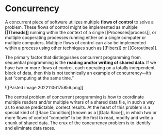 # Concurrency

A concurrent piece of software utilizes multiple **flows of control** to solve a problem. These flows of control might be implemented as multiple **[[Threads]]** running within the context of a single [[Processes|process]], or multiple cooperating processes running either on a single computer or multiple computers. Multiple flows of control can also be implemented within a process using other techniques such as [[Fibers]] or [[Coroutines]].

The primary factor that distinguishes concurrent programming from sequential programming is the **reading and/or writing of shared data**. If we have two or more flows of control, each operating on a totally independent block of data, then this is not technically an example of concurrency—it’s just “computing at the same time.”

![[Pasted image 20221106175856.png]]

The central problem of concurrent programming is how to coordinate multiple readers and/or multiple writers of a shared data file, in such a way as to ensure predictable, correct results. At the heart of this problem is a special kind of [[Race Condition]] known as a [[Data Race]], in which two or more flows of control “compete” to be the first to read, modify and write a chunk of shared data. The crux of the concurrency problem is to identify and eliminate data races.
